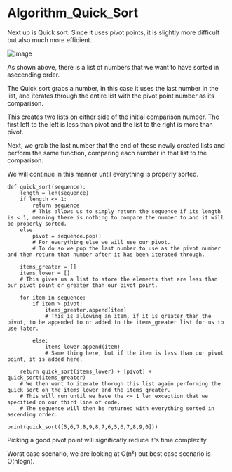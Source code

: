 # Algorithm_Quick_Sort

Next up is Quick sort. Since it uses pivot points, it is slightly more difficult but also much more efficient. 

![image](https://user-images.githubusercontent.com/66803124/118491714-1cf3e500-b6d4-11eb-81b8-9cad1180cb86.png)

As shown above, there is a list of numbers that we want to have sorted in asecending order. 

The Quick sort grabs a number, in this case it uses the last number in the list, and iterates through the entire list with the pivot point number as its comparison. 

This creates two lists on either side of the initial comparison number. The first left to the left is less than pivot and the list to the right is more than pivot.  

Next, we grab the last number that the end of these newly created lists and perform the same function, comparing each number in that list to the comparison. 

We will continue in this manner until everything is properly sorted. 


```
def quick_sort(sequence):
    length = len(sequence)
    if length <= 1:
        return sequence
        # This allows us to simply return the sequence if its length is < 1, meaning there is nothing to compare the number to and it will be properly sorted. 
    else:
        pivot = sequence.pop()
        # For everything else we will use our pivot. 
        # To do so we pop the last number to use as the pivot number and then return that number after it has been iterated through. 

    items_greater = []
    items_lower = []
    # This gives us a list to store the elements that are less than our pivot point or greater than our pivot point. 

    for item in sequence:
        if item > pivot:
            items_greater.append(item)
            # This is allowing an item, if it is greater than the pivot, to be appended to or added to the items_greater list for us to use later.

        else:
            items_lower.append(item)
            # Same thing here, but if the item is less than our pivot point, it is added here. 

    return quick_sort(items_lower) + [pivot] + quick_sort(items_greater)
    # We then want to iterate thorugh this list again performing the quick sort on the items_lower and the items_greater.
    # This will run until we have the <= 1 len exception that we specified on our third line of code. 
    # The sequence will then be returned with everything sorted in ascending order. 

print(quick_sort([5,6,7,8,9,8,7,6,5,6,7,8,9,0]))
```

Picking a good pivot point will significatly reduce it's time complexity. 

Worst case scenario, we are looking at O(n²) but best case scenario is O(nlogn). 
